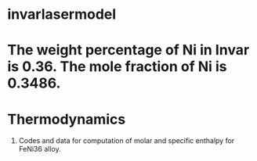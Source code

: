 # invarlasermodel
# The weight percentage of Ni in Invar is 0.36. The mole fraction of Ni is 0.3486.

# Thermodynamics

1. Codes and data for computation of molar and specific enthalpy for FeNi36 alloy.
